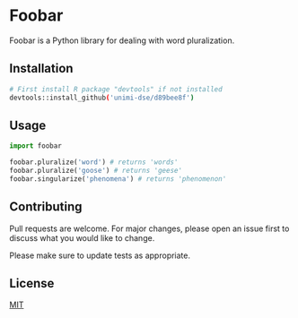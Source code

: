 # Foobar

Foobar is a Python library for dealing with word pluralization.

## Installation

```bash
# First install R package "devtools" if not installed
devtools::install_github('unimi-dse/d89bee8f')

```

## Usage

```python
import foobar

foobar.pluralize('word') # returns 'words'
foobar.pluralize('goose') # returns 'geese'
foobar.singularize('phenomena') # returns 'phenomenon'
```

## Contributing
Pull requests are welcome. For major changes, please open an issue first to discuss what you would like to change.

Please make sure to update tests as appropriate.

## License
[MIT](https://choosealicense.com/licenses/mit/)
